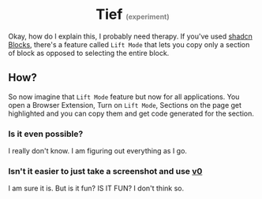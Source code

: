 <h1 style="text-align: center;">Tief <span style="font-size: 0.5em; color: gray;">(experiment)</span></h1>

Okay, how do I explain this, I probably need therapy. If you've used [shadcn Blocks](https://ui.shadcn.com/blocks), there's a feature called `Lift Mode` that lets you copy only a section of block as opposed to selecting the entire block.

## How?

So now imagine that `Lift Mode` feature but now for all applications. You open a Browser Extension, Turn on `Lift Mode`, Sections on the page get highlighted and you can copy them and get code generated for the section.

### Is it even possible?

I really don't know. I am figuring out everything as I go.

### Isn't it easier to just take a screenshot and use [v0](https://v0.dev/)

I am sure it is. But is it fun? IS IT FUN? I don't think so.
